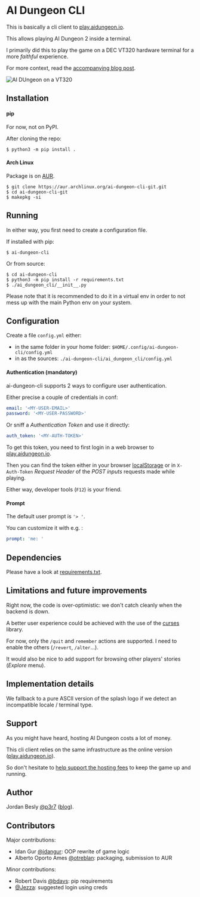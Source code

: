 # AI Dungeon CLI

This is basically a cli client to [play.aidungeon.io](https://play.aidungeon.io/).

This allows playing AI Dungeon 2 inside a terminal.

I primarily did this to play the game on a DEC VT320 hardware terminal for a more _faithful_ experience.

For more context, read the [accompanying blog post](https://www.eigenbahn.com/2020/02/22/ai-dungeon-cli).

![AI DUngeon on a VT320](https://www.eigenbahn.com/assets/img/ai-dungeon-vt320.jpg)


## Installation

#### pip

For now, not on PyPI.

After cloning the repo:

    $ python3 -m pip install .


#### Arch Linux

Package is on [AUR](https://aur.archlinux.org/packages/ai-dungeon-cli-git/).

    $ git clone https://aur.archlinux.org/ai-dungeon-cli-git.git
    $ cd ai-dungeon-cli-git
    $ makepkg -si


## Running

In either way, you first need to create a configuration file.

If installed with pip:

    $ ai-dungeon-cli

Or from source:

    $ cd ai-dungeon-cli
    $ python3 -m pip install -r requirements.txt
    $ ./ai_dungeon_cli/__init__.py

Please note that it is recommended to do it in a virtual env in order to not mess up with the main Python env on your system.


## Configuration

Create a file `config.yml` either:

 - in the same folder in your home folder: `$HOME/.config/ai-dungeon-cli/config.yml`
 - in as the sources: `./ai-dungeon-cli/ai_dungeon_cli/config.yml`


#### Authentication (mandatory)

ai-dungeon-cli supports 2 ways to configure user authentication.

Either precise a couple of credentials in conf:

```yaml
email: '<MY-USER-EMAIL>'
password: '<MY-USER-PASSWORD>'
```

Or sniff a _Authentication Token_ and use it directly:

```yaml
auth_token: '<MY-AUTH-TOKEN>'
```

To get this token, you need to first login in a web browser to [play.aidungeon.io](https://play.aidungeon.io/).

Then you can find the token either in your browser [localStorage](https://developer.mozilla.org/en-US/docs/Web/API/Window/localStorage) or in `X-Auth-Token` _Request Header_ of the _POST inputs_ requests made while playing.

Either way, developer tools (`F12`) is your friend.


#### Prompt

The default user prompt is `'> '`.

You can customize it with e.g. :

```yaml
prompt: 'me: '
```


## Dependencies

Please have a look at [requirements.txt](./requirements.txt).


## Limitations and future improvements

Right now, the code is over-optimistic: we don't catch cleanly when the backend is down.

A better user experience could be achieved with the use of the [curses](https://docs.python.org/3/library/curses.html) library.

For now, only the `/quit` and `remember` actions are supported. I need to enable the others (`/revert`, `/alter`...).

It would also be nice to add support for browsing other players' stories (_Explore_ menu).


## Implementation details

We fallback to a pure ASCII version of the splash logo if we detect an incompatible locale / terminal type.


## Support

As you might have heard, hosting AI Dungeon costs a lot of money.

This cli client relies on the same infrastructure as the online version ([play.aidungeon.io](https://play.aidungeon.io/)).

So don't hesitate to [help support the hosting fees](https://aidungeon.io/) to keep the game up and running.


## Author

Jordan Besly [@p3r7](https://github.com/p3r7) ([blog](https://www.eigenbahn.com/)).


## Contributors

 Major contributions:
 - Idan Gur [@idangur](https://github.com/idangur): OOP rewrite of game logic
 - Alberto Oporto Ames [@otreblan](https://github.com/otreblan): packaging, submission to AUR

 Minor contributions:
 - Robert Davis [@bdavs](https://github.com/bdavs): pip requirements
 - [@Jezza](https://github.com/Jezza): suggested login using creds
